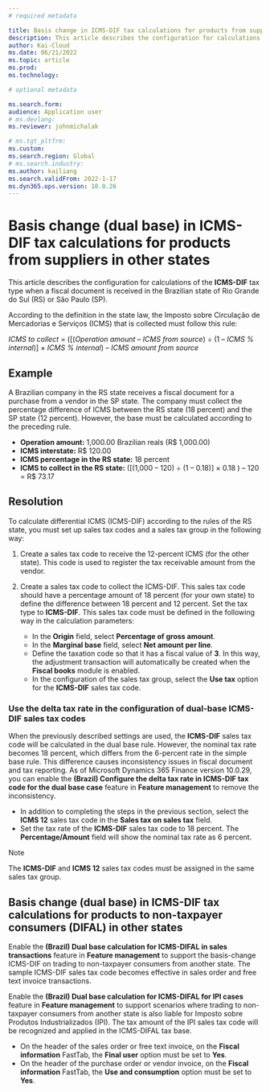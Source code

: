 ```yaml
---
# required metadata

title: Basis change in ICMS-DIF tax calculations for products from suppliers in other states
description: This article describes the configuration for calculations of the ICMS-DIF tax type when a fiscal document is received in the Brazilian state of Rio Grande do Sul (RS) or São Paulo (SP).
author: Kai-Cloud
ms.date: 06/21/2022
ms.topic: article
ms.prod: 
ms.technology: 

# optional metadata

ms.search.form:
audience: Application user
# ms.devlang: 
ms.reviewer: johnmichalak

# ms.tgt_pltfrm: 
ms.custom: 
ms.search.region: Global
# ms.search.industry: 
ms.author: kailiang
ms.search.validFrom: 2022-1-17
ms.dyn365.ops.version: 10.0.26
---
```


# Basis change (dual base) in ICMS-DIF tax calculations for products from suppliers in other states

This article describes the configuration for calculations of the **ICMS-DIF** tax type when a fiscal document is received in the Brazilian state of Rio Grande do Sul (RS) or São Paulo (SP).

According to the definition in the state law, the Imposto sobre Circulação de Mercadorias e Serviços (ICMS) that is collected must follow this rule:

*ICMS to collect* = ([(*Operation amount* – *ICMS from source*) ÷ (1 – *ICMS % internal*)] × *ICMS % internal*) – *ICMS amount from source*

## Example

A Brazilian company in the RS state receives a fiscal document for a purchase from a vendor in the SP state. The company must collect the percentage difference of ICMS between the RS state (18 percent) and the SP state (12 percent). However, the base must be calculated according to the preceding rule.

- **Operation amount:** 1,000.00 Brazilian reals (R$ 1,000.00)
- **ICMS interstate:** R$ 120.00
- **ICMS percentage in the RS state:** 18 percent
- **ICMS to collect in the RS state:** (\[(1,000 – 120) ÷ (1 – 0.18)\] × 0.18 ) – 120 = R$ 73.17 

## Resolution

To calculate differential ICMS (ICMS-DIF) according to the rules of the RS state, you must set up sales tax codes and a sales tax group in the following way:

1. Create a sales tax code to receive the 12-percent ICMS (for the other state). This code is used to register the tax receivable amount from the vendor.
2. Create a sales tax code to collect the ICMS-DIF. This sales tax code should have a percentage amount of 18 percent (for your own state) to define the difference between 18 percent and 12 percent. Set the tax type to **ICMS-DIF**. This sales tax code must be defined in the following way in the calculation parameters:

    - In the **Origin** field, select **Percentage of gross amount**.
    - In the **Marginal base** field, select **Net amount per line**.
    - Define the taxation code so that it has a fiscal value of **3**. In this way, the adjustment transaction will automatically be created when the **Fiscal books** module is enabled.
    - In the configuration of the sales tax group, select the **Use tax** option for the **ICMS-DIF** sales tax code.

### Use the delta tax rate in the configuration of dual-base ICMS-DIF sales tax codes

When the previously described settings are used, the **ICMS-DIF** sales tax code will be calculated in the dual base rule. However, the nominal tax rate becomes 18 percent, which differs from the 6-percent rate in the simple base rule. This difference causes inconsistency issues in fiscal document and tax reporting. As of Microsoft Dynamics 365 Finance version 10.0.29, you can enable the **(Brazil) Configure the delta tax rate in ICMS-DIF tax code for the dual base case** feature in **Feature management** to remove the inconsistency.

- In addition to completing the steps in the previous section, select the **ICMS 12** sales tax code in the **Sales tax on sales tax** field.
- Set the tax rate of the **ICMS-DIF** sales tax code to 18 percent. The **Percentage/Amount** field will show the nominal tax rate as 6 percent.

> [!NOTE]
> The **ICMS-DIF** and **ICMS 12** sales tax codes must be assigned in the same sales tax group.

## Basis change (dual base) in ICMS-DIF tax calculations for products to non-taxpayer consumers (DIFAL) in other states

Enable the **(Brazil) Dual base calculation for ICMS-DIFAL in sales transactions** feature in **Feature management** to support the basis-change ICMS-DIF on trading to non-taxpayer consumers from another state. The sample ICMS-DIF sales tax code becomes effective in sales order and free text invoice transactions.

Enable the **(Brazil) Dual base calculation for ICMS-DIFAL for IPI cases** feature in **Feature management** to support scenarios where trading to non-taxpayer consumers from another state is also liable for Imposto sobre Produtos Industrializados (IPI). The tax amount of the IPI sales tax code will be recognized and applied in the ICMS-DIFAL tax base.

- On the header of the sales order or free text invoice, on the **Fiscal information** FastTab, the **Final user** option must be set to **Yes**.
- On the header of the purchase order or vendor invoice, on the **Fiscal information** FastTab, the **Use and consumption** option must be set to **Yes**.
